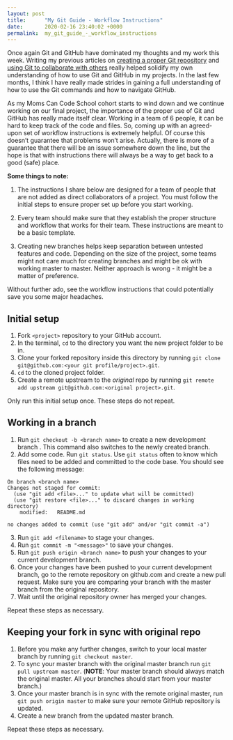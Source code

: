 ```yaml
---
layout: post
title:      "My Git Guide - Workflow Instructions"
date:       2020-02-16 23:40:02 +0000
permalink:  my_git_guide_-_workflow_instructions
---
```




Once again Git and GitHub have dominated my thoughts and my work this week.  Writing my previous articles on [creating a proper Git repository](http://yescano.com/my_git_guide_-_steps_to_creating_a_proper_git_repository) and [using Git to collaborate with others](http://yescano.com/my_git_guide_-_guidelines_to_using_git_and_github_with_collaborators) really helped solidify my own understanding of how to use Git and GitHub in my projects.  In the last few months, I think I have really made strides in gaining a full understanding of how to use the Git commands and how to navigate GitHub.

As my Moms Can Code School cohort starts to wind down and we continue working on our final project, the importance of the proper use of Git and GitHub has really made itself clear.  Working in a team of 6 people, it can be hard to keep track of the code and files.  So, coming up with an agreed-upon set of workflow instructions is extremely helpful.  Of course this doesn’t guarantee that problems won’t arise.  Actually, there is more of a guarantee that there will be an issue somewhere down the line, but the hope is that with instructions there will always be a way to get back to a good (safe) place.

**Some things to note:**
1. The instructions I share below are designed for a team of people that are not added as direct collaborators of a project.  You must follow the initial steps to ensure proper set up before you start working.

2. Every team should make sure that they establish the proper structure and workflow that works for their team.  These instructions are meant to be a basic template. 

3. Creating new branches helps keep separation between untested features and code.  Depending on the size of the project, some teams might not care much for creating branches and might be ok with working master to master.  Neither approach is wrong - it might be a matter of preference. 

Without further ado, see the workflow instructions that could potentially save you some major headaches.

## Initial setup
1. Fork `<project>` repository to your GitHub account.
2. In the terminal, `cd` to the directory you want the new project folder to be in.
3. Clone your forked repository inside this directory by running `git clone git@github.com:<your git profile/project>.git`.
4. `cd` to the cloned project folder. 
5. Create a remote upstream to the *original* repo by running `git remote add upstream git@github.com:<original project>.git`.

Only run this initial setup once. These steps do not repeat.

## Working in a branch 
1. Run `git checkout -b <branch name>` to create a new development branch . This command also switches to the newly created branch.
2. Add some code.  Run `git status`.  Use `git status` often to know which files need to be added and committed to the code base.  You should see the following message:

```
On branch <branch name>
Changes not staged for commit:
  (use "git add <file>..." to update what will be committed)
  (use "git restore <file>..." to discard changes in working directory)
	modified:   README.md

no changes added to commit (use "git add" and/or "git commit -a")
```

3. Run `git add <filename>` to stage your changes.
4. Run `git commit -m "<message>"`  to save your changes.
5. Run `git push origin <branch name>` to push your changes to your current development branch.
6. Once your changes have been pushed to your current development branch, go to the remote repository on github.com and create a new pull request. Make sure you are comparing your branch with the master branch from the original repository.
7. Wait until the original repository owner has merged your changes.

Repeat these steps as necessary.

## Keeping your fork in sync with original repo
1. Before you make any further changes, switch to your local master branch by running `git checkout master`.
2. To sync your master branch with the original master branch run `git pull upstream master`. (**NOTE**: Your master branch should always match the original master. All your branches should start from your master branch.)
3. Once your master branch is in sync with the remote original master, run `git push origin master` to make sure your remote GitHub repository is updated.
4. Create a new branch from the updated master branch.

Repeat these steps as necessary.

